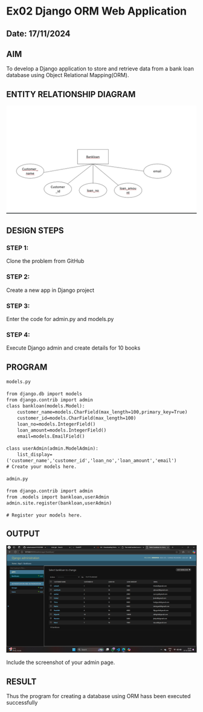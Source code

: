 # Ex02 Django ORM Web Application
## Date: 17/11/2024

## AIM
To develop a Django application to store and retrieve data from a bank loan database using Object Relational Mapping(ORM).

## ENTITY RELATIONSHIP DIAGRAM

![alt text](<WhatsApp Image 2024-11-17 at 22.33.37_87524f35.jpg>)

## DESIGN STEPS

### STEP 1:
Clone the problem from GitHub

### STEP 2:
Create a new app in Django project

### STEP 3:
Enter the code for admin.py and models.py

### STEP 4:
Execute Django admin and create details for 10 books

## PROGRAM

```
models.py

from django.db import models
from django.contrib import admin
class bankloan(models.Model):
    customer_name=models.CharField(max_length=100,primary_key=True)
    customer_id=models.CharField(max_length=100)
    loan_no=models.IntegerField()
    loan_amount=models.IntegerField()
    email=models.EmailField()
 
class userAdmin(admin.ModelAdmin):
    list_display=('customer_name','customer_id','loan_no','loan_amount','email')
# Create your models here.

admin.py

from django.contrib import admin
from .models import bankloan,userAdmin
admin.site.register(bankloan,userAdmin)

# Register your models here.

```












## OUTPUT
![alt text](<Screenshot 2024-11-17 222818.png>)

Include the screenshot of your admin page.


## RESULT
Thus the program for creating a database using ORM hass been executed successfully

